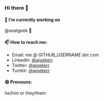 ### Hi there 👋

#### 🔭 I’m currently working on

@seatgeek 💺

#### 📫 How to reach me:

* Email: me @ GITHUB_USERNAME dot com
* LinkedIn: [@ajoekerr](https://linkedin.com/in/ajoekerr)
* Twitter: [@ajoekerr](https://twitter.com/@ajoekerr)
* Tumblr: [@ajoekerr](https://ajoekerr.tumblr.com)

#### 😄 Pronouns:

he/him or they/them

